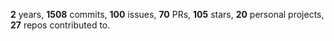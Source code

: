**2** years, **1508** commits, **100** issues, **70** PRs, **105** stars, **20** personal projects, **27** repos contributed to.
